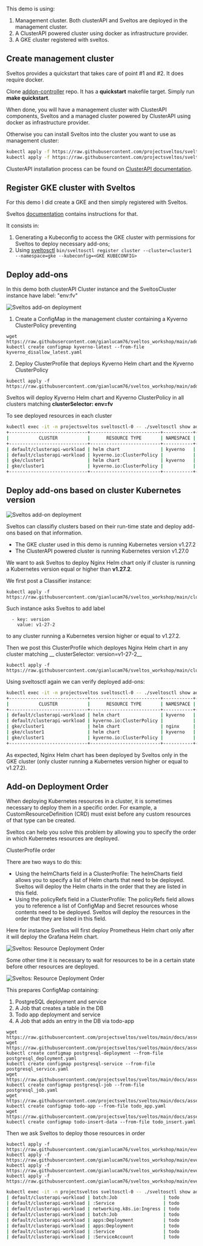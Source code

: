 This demo is using:

1. Management cluster. Both clusterAPI and Sveltos are deployed in the management cluster.
2. A ClusterAPI powered cluster using docker as infrastructure provider.
3. A GKE cluster registered with sveltos.

## Create management cluster

Sveltos provides a quickstart that takes care of point #1 and #2. It does require docker.

Clone [addon-controller](https://github.com/projectsveltos/addon-controller) repo. It has a __quickstart__ makefile target. Simply run __make quickstart__.

When done, you will have a management cluster with ClusterAPI components, Sveltos and a managed cluster powered by ClusterAPI using docker as infrastructure provider.

Otherwise you can install Sveltos into the cluster you want to use as management cluster:

```bash
kubectl apply -f https://raw.githubusercontent.com/projectsveltos/sveltos/main/manifest/manifest.yaml
kubectl apply -f https://raw.githubusercontent.com/projectsveltos/sveltos/main/manifest/default-classifier.yaml
```

ClusterAPI installation process can be found on [ClusterAPI documentation](https://cluster-api.sigs.k8s.io/user/quick-start).

## Register GKE cluster with Sveltos

For this demo I did create a GKE and then simply registered with Sveltos.

Sveltos [documentation](https://projectsveltos.github.io/sveltos/register-cluster/) contains instructions for that.

It consists in:

1. Generating a Kubeconfig to access the GKE cluster with permissions for Sveltos to deploy necessary add-ons;
2. Using [sveltosctl](https://github.com/projectsveltos/sveltosctl) 
```bin/sveltosctl register cluster --cluster=cluster1 --namespace=gke --kubeconfig=<GKE KUBECONFIG>```

## Deploy add-ons

In this demo both clusterAPI Cluster instance and the SveltosCluster instance have label: "env:fv"

![Sveltos add-on deployment](https://github.com/projectsveltos/sveltos/blob/main/docs/assets/addons_deployment.gif)

1. Create a ConfigMap in the management cluster containing a Kyverno ClusterPolicy preventing 
```
wget https://raw.githubusercontent.com/gianlucam76/sveltos_workshop/main/addon_distribution/kyverno_disallow_latest.yaml
kubectl create configmap kyverno-latest --from-file kyverno_disallow_latest.yaml
```
2. Deploy ClusterProfile that deploys Kyverno Helm chart and the Kyverno ClusterPolicy
```
kubectl apply -f https://raw.githubusercontent.com/gianlucam76/sveltos_workshop/main/addon_distribution/clusterprofile_with_kyverno.yaml
```

Sveltos will deploy Kyverno Helm chart and Kyverno ClusterPolicy in all clusters matching __clusterSelector: env=fv__

To see deployed resources in each cluster

```bash
kubectl exec -it -n projectsveltos sveltosctl-0 -- ./sveltosctl show addons
+-----------------------------+--------------------------+-----------+---------------------+---------+-------------------------------+------------------+
|           CLUSTER           |      RESOURCE TYPE       | NAMESPACE |        NAME         | VERSION |             TIME              | CLUSTER PROFILES |
+-----------------------------+--------------------------+-----------+---------------------+---------+-------------------------------+------------------+
| default/clusterapi-workload | helm chart               | kyverno   | kyverno-latest      | 3.0.1   | 2023-08-30 04:41:42 -0700 PDT | kyverno          |
| default/clusterapi-workload | kyverno.io:ClusterPolicy |           | disallow-latest-tag | N/A     | 2023-08-30 04:42:00 -0700 PDT | kyverno          |
| gke/cluster1                | helm chart               | kyverno   | kyverno-latest      | 3.0.1   | 2023-08-30 04:46:55 -0700 PDT | kyverno          |
| gke/cluster1                | kyverno.io:ClusterPolicy |           | disallow-latest-tag | N/A     | 2023-08-30 04:47:33 -0700 PDT | kyverno          |
+-----------------------------+--------------------------+-----------+---------------------+---------+-------------------------------+------------------+
```

## Deploy add-ons based on cluster Kubernetes version

![Sveltos add-on deployment](https://github.com/projectsveltos/sveltos/blob/main/docs/assets/classifier.gif)

Sveltos can classifiy clusters based on their run-time state and deploy add-ons based on that information.

- The GKE cluster used in this demo is running Kubernetes version v1.27.2
- The ClusterAPI powered cluster is running Kubernetes version v1.27.0

We want to ask Sveltos to deploy Nginx Helm chart only if cluster is running a Kubernetes version equal or higher than __v1.27.2__.

We first post a Classifier instance:

```
kubectl apply -f https://raw.githubusercontent.com/gianlucam76/sveltos_workshop/main/cluster_classification/classifier.yaml
```

Such instance asks Sveltos to add label 
```
  - key: version
    value: v1-27-2
```

to any cluster running a Kubernetes version higher or equal to v1.27.2.

Then we post this ClusterProfile which deployes Nginx Helm chart in any cluster matching __ clusterSelector: version=v1-27-2__

```
kubectl apply -f https://raw.githubusercontent.com/gianlucam76/sveltos_workshop/main/cluster_classification/classifier.yaml
```

Using sveltosctl again we can verify deployed add-ons:

```bash
kubectl exec -it -n projectsveltos sveltosctl-0 -- ./sveltosctl show addons
+-----------------------------+--------------------------+-----------+---------------------+---------+-------------------------------+------------------+
|           CLUSTER           |      RESOURCE TYPE       | NAMESPACE |        NAME         | VERSION |             TIME              | CLUSTER PROFILES |
+-----------------------------+--------------------------+-----------+---------------------+---------+-------------------------------+------------------+
| default/clusterapi-workload | helm chart               | kyverno   | kyverno-latest      | 3.0.1   | 2023-08-30 04:41:42 -0700 PDT | kyverno          |
| default/clusterapi-workload | kyverno.io:ClusterPolicy |           | disallow-latest-tag | N/A     | 2023-08-30 04:42:00 -0700 PDT | kyverno          |
| gke/cluster1                | helm chart               | nginx     | ngix-latest         | 0.18.0  | 2023-08-30 04:54:59 -0700 PDT | nginx            |
| gke/cluster1                | helm chart               | kyverno   | kyverno-latest      | 3.0.1   | 2023-08-30 04:46:55 -0700 PDT | kyverno          |
| gke/cluster1                | kyverno.io:ClusterPolicy |           | disallow-latest-tag | N/A     | 2023-08-30 04:47:33 -0700 PDT | kyverno          |
+-----------------------------+--------------------------+-----------+---------------------+---------+-------------------------------+------------------+
```

As expected, Nginx Helm chart has been deployed by Sveltos only in the GKE cluster (only cluster running a Kubernetes version higher or equal to v1.27.2).

## Add-on Deployment Order

When deploying Kubernetes resources in a cluster, it is sometimes necessary to deploy them in a specific order. For example, a CustomResourceDefinition (CRD) must exist before any custom resources of that type can be created.

Sveltos can help you solve this problem by allowing you to specify the order in which Kubernetes resources are deployed.

ClusterProfile order

There are two ways to do this:

- Using the helmCharts field in a ClusterProfile: The helmCharts field allows you to specify a list of Helm charts that need to be deployed. Sveltos will deploy the Helm charts in the order that they are listed in this field.
- Using the policyRefs field in a ClusterProfile: The policyRefs field allows you to reference a list of ConfigMap and Secret resources whose contents need to be deployed. Sveltos will deploy the resources in the order that they are listed in this field.

Here for instance Sveltos will first deploy Prometheus Helm chart only after it will deploy the Grafana Helm chart.

![Sveltos: Resource Deployment Order](https://github.com/projectsveltos/sveltos/blob/main/docs/assets/helm_chart_order.gif)

Some other time it is necessary to wait for resources to be in a certain state before other resources are deployed.

![Sveltos: Resource Deployment Order](https://github.com/projectsveltos/sveltos/raw/main/docs/assets/sveltos_resource_order.gif)

This prepares ConfigMap containing:
1. PostgreSQL deployment and service
2. A Job that creates a table in the DB
3. Todo app deployment and service
4. A Job that adds an entry in the DB via todo-app

```
wget https://raw.githubusercontent.com/projectsveltos/sveltos/main/docs/assets/postgresql_deployment.yaml
wget https://raw.githubusercontent.com/projectsveltos/sveltos/main/docs/assets/postgresql_service.yaml
kubectl create configmap postgresql-deployment --from-file postgresql_deployment.yaml 
kubectl create configmap postgresql-service --from-file postgresql_service.yaml 
wget https://raw.githubusercontent.com/projectsveltos/sveltos/main/docs/assets/postgresql_job.yaml
kubectl create configmap postgresql-job --from-file postgresql_job.yaml
wget https://raw.githubusercontent.com/projectsveltos/sveltos/main/docs/assets/todo_app.yaml
kubectl create configmap todo-app --from-file todo_app.yaml
wget https://raw.githubusercontent.com/projectsveltos/sveltos/main/docs/assets/todo_insert.yaml
kubectl create configmap todo-insert-data --from-file todo_insert.yaml
```

Then we ask Sveltos to deploy those resources in order

```
kubectl apply -f https://raw.githubusercontent.com/gianlucam76/sveltos_workshop/main/events/deploy_todo_app.yaml
kubectl apply -f https://raw.githubusercontent.com/gianlucam76/sveltos_workshop/main/events/create_table_job.yaml
kubectl apply -f https://raw.githubusercontent.com/gianlucam76/sveltos_workshop/main/events/add_entry.yaml
kubectl apply -f https://raw.githubusercontent.com/gianlucam76/sveltos_workshop/main/events/helm_order.yaml
```

```bash
kubectl exec -it -n projectsveltos sveltosctl-0 -- ./sveltosctl show addons --namespace=default |grep todo
| default/clusterapi-workload | batch:Job                 | todo       | todo-table          | N/A     | 2023-08-30 05:09:00 -0700 PDT | sveltos-qxkbueopqyvp5u3kdld7 |
| default/clusterapi-workload | :Service                  | todo       | todo-gitops         | N/A     | 2023-08-30 05:09:42 -0700 PDT | sveltos-mot1d4nk7s99dkys2u3n |
| default/clusterapi-workload | networking.k8s.io:Ingress | todo       | todo                | N/A     | 2023-08-30 05:09:42 -0700 PDT | sveltos-mot1d4nk7s99dkys2u3n |
| default/clusterapi-workload | batch:Job                 | todo       | todo-insert         | N/A     | 2023-08-30 05:10:25 -0700 PDT | sveltos-0s8azt6e3g00aeltkpmj |
| default/clusterapi-workload | apps:Deployment           | todo       | todo-gitops         | N/A     | 2023-08-30 05:09:42 -0700 PDT | sveltos-mot1d4nk7s99dkys2u3n |
| default/clusterapi-workload | apps:Deployment           | todo       | postgresql          | N/A     | 2023-08-30 05:08:48 -0700 PDT | postgresql                   |
| default/clusterapi-workload | :Service                  | todo       | postgresql          | N/A     | 2023-08-30 05:08:48 -0700 PDT | postgresql                   |
| default/clusterapi-workload | :ServiceAccount           | todo       | todo-gitops         | N/A     | 2023-08-30 05:09:42 -0700 PDT | sveltos-mot1d4nk7s99dkys2u3n |
```
